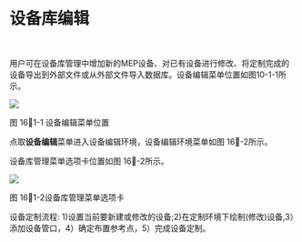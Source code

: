 # 设备库编辑
<br/>

用户可在设备库管理中增加新的MEP设备、对已有设备进行修改、将定制完成的设备导出到外部文件或从外部文件导入数据库。设备编辑菜单位置如图10-1-1所示。

![](file:///C:\Users\pkpm\AppData\Local\Temp\ksohtml8136\wps216.jpg)

图 161\-1 设备编辑菜单位置

点取**设备编辑**菜单进入设备编辑环境，设备编辑环境菜单如图 16\-2所示。

设备库管理菜单选项卡位置如图 16\-2所示。

![](file:///C:\Users\pkpm\AppData\Local\Temp\ksohtml8136\wps217.jpg)

图 161\-2设备库管理菜单选项卡

设备定制流程: 1)设置当前要新建或修改的设备;2)在定制环境下绘制(修改)设备,3）添加设备管口，4）确定布置参考点，5）完成设备定制。